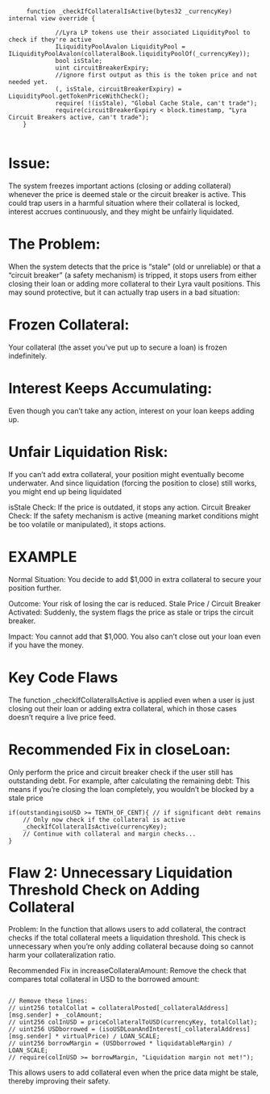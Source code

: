 

```solidity 

     function _checkIfCollateralIsActive(bytes32 _currencyKey) internal view override {
            
             //Lyra LP tokens use their associated LiquidityPool to check if they're active
             ILiquidityPoolAvalon LiquidityPool = ILiquidityPoolAvalon(collateralBook.liquidityPoolOf(_currencyKey));
             bool isStale;
             uint circuitBreakerExpiry;
             //ignore first output as this is the token price and not needed yet.
             (, isStale, circuitBreakerExpiry) = LiquidityPool.getTokenPriceWithCheck();
             require( !(isStale), "Global Cache Stale, can't trade");
             require(circuitBreakerExpiry < block.timestamp, "Lyra Circuit Breakers active, can't trade");
    }
    

```

# Issue:
The system freezes important actions (closing or adding collateral) whenever the price is deemed stale or the circuit breaker is active. This could trap users in a harmful situation where their collateral is locked, interest accrues continuously, and they might be unfairly liquidated.


# The Problem:
When the system detects that the price is “stale” (old or unreliable) or that a “circuit breaker” (a safety mechanism) is tripped, it stops users from either closing their loan or adding more collateral to their Lyra vault positions. This may sound protective, but it can actually trap users in a bad situation:

# Frozen Collateral:
Your collateral (the asset you’ve put up to secure a loan) is frozen indefinitely.

# Interest Keeps Accumulating:
Even though you can’t take any action, interest on your loan keeps adding up.

# Unfair Liquidation Risk:
If you can’t add extra collateral, your position might eventually become underwater. And since liquidation (forcing the position to close) still works, you might end up being liquidated

isStale Check: If the price is outdated, it stops any action.
Circuit Breaker Check: If the safety mechanism is active (meaning market conditions might be too volatile or manipulated), it stops actions.

# EXAMPLE 

Normal Situation:
You decide to add $1,000 in extra collateral to secure your position further.

Outcome: Your risk of losing the car is reduced.
Stale Price / Circuit Breaker Activated:
Suddenly, the system flags the price as stale or trips the circuit breaker.

Impact:
You cannot add that $1,000.
You also can’t close out your loan even if you have the money.

# Key Code Flaws

The function _checkIfCollateralIsActive is applied even when a user is just closing out their loan or adding extra collateral, which in those cases doesn’t require a live price feed.

# Recommended Fix in closeLoan:
Only perform the price and circuit breaker check if the user still has outstanding debt. For example, after calculating the remaining debt:
This means if you’re closing the loan completely, you wouldn’t be blocked by a stale price

```solidity
if(outstandingisoUSD >= TENTH_OF_CENT){ // if significant debt remains
    // Only now check if the collateral is active
    _checkIfCollateralIsActive(currencyKey);
    // Continue with collateral and margin checks...
}
```

# Flaw 2: Unnecessary Liquidation Threshold Check on Adding Collateral

Problem:
In the function that allows users to add collateral, the contract checks if the total collateral meets a liquidation threshold. This check is unnecessary when you’re only adding collateral because doing so cannot harm your collateralization ratio.

Recommended Fix in increaseCollateralAmount:
Remove the check that compares total collateral in USD to the borrowed amount:

```solidity

// Remove these lines:
// uint256 totalCollat = collateralPosted[_collateralAddress][msg.sender] + _colAmount;
// uint256 colInUSD = priceCollateralToUSD(currencyKey, totalCollat);
// uint256 USDborrowed = (isoUSDLoanAndInterest[_collateralAddress][msg.sender] * virtualPrice) / LOAN_SCALE;
// uint256 borrowMargin = (USDborrowed * liquidatableMargin) / LOAN_SCALE;
// require(colInUSD >= borrowMargin, "Liquidation margin not met!");
```
This allows users to add collateral even when the price data might be stale, thereby improving their safety.








